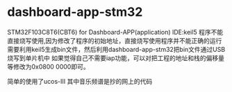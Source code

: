 # dashboard-app-stm32
STM32F103C8T6(CBT6) for Dashboard-APP(application)
IDE:keil5 
程序不能直接烧写使用,因为修改了程序的初始地址，直接烧写使用程序并不能正确的运行
需要利用keil5生成bin文件，然后利用dashboard-app-stm32把bin文件通过USB烧写到单片机中
如果觉得自己不需要iap功能，可以对把工程的地址和栈的偏移量等修改为0x0800 0000即可。


简单的使用了ucos-III
其中音乐频谱是抄的网上的代码
